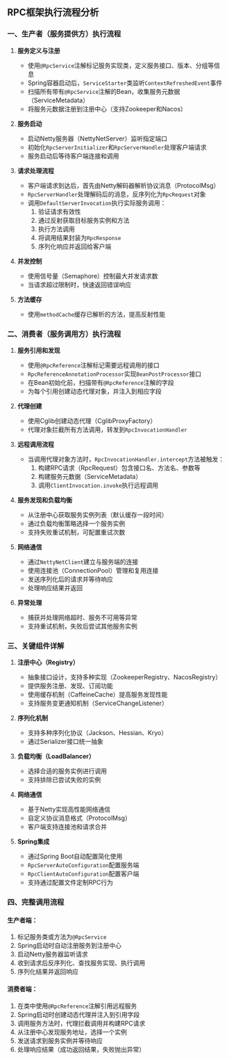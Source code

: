 ## RPC框架执行流程分析

### 一、生产者（服务提供方）执行流程

1. **服务定义与注册**
    - 使用`@RpcService`注解标记服务实现类，定义服务接口、版本、分组等信息
    - Spring容器启动后，`ServiceStarter`类监听`ContextRefreshedEvent`事件
    - 扫描所有带有`@RpcService`注解的Bean，收集服务元数据（ServiceMetadata）
    - 将服务元数据注册到注册中心（支持Zookeeper和Nacos）

2. **服务启动**
    - 启动Netty服务器（NettyNetServer）监听指定端口
    - 初始化`RpcServerInitializer`和`RpcServerHandler`处理客户端请求
    - 服务启动后等待客户端连接和调用

3. **请求处理流程**
    - 客户端请求到达后，首先由Netty解码器解析协议消息（ProtocolMsg）
    - `RpcServerHandler`处理解码后的消息，反序列化为`RpcRequest`对象
    - 调用`DefaultServerInvocation`执行实际服务调用：
        1. 验证请求有效性
        2. 通过反射获取目标服务实例和方法
        3. 执行方法调用
        4. 将调用结果封装为`RpcResponse`
        5. 序列化响应并返回给客户端

4. **并发控制**
    - 使用信号量（Semaphore）控制最大并发请求数
    - 当请求超过限制时，快速返回错误响应

5. **方法缓存**
    - 使用`methodCache`缓存已解析的方法，提高反射性能

### 二、消费者（服务调用方）执行流程

1. **服务引用和发现**
    - 使用`@RpcReference`注解标记需要远程调用的接口
    - `RpcReferenceAnnotationProcessor`实现`BeanPostProcessor`接口
    - 在Bean初始化前，扫描带有`@RpcReference`注解的字段
    - 为每个引用创建动态代理对象，并注入到相应字段

2. **代理创建**
    - 使用Cglib创建动态代理（CglibProxyFactory）
    - 代理对象拦截所有方法调用，转发到`RpcInvocationHandler`

3. **远程调用流程**
    - 当调用代理对象方法时，`RpcInvocationHandler.intercept`方法被触发：
        1. 构建RPC请求（RpcRequest）包含接口名、方法名、参数等
        2. 构建服务元数据（ServiceMetadata）
        3. 调用`ClientInvocation.invoke`执行远程调用

4. **服务发现和负载均衡**
    - 从注册中心获取服务实例列表（默认缓存一段时间）
    - 通过负载均衡策略选择一个服务实例
    - 支持失败重试机制，可配置重试次数

5. **网络通信**
    - 通过`NettyNetClient`建立与服务端的连接
    - 使用连接池（ConnectionPool）管理和复用连接
    - 发送序列化后的请求并等待响应
    - 处理响应结果并返回

6. **异常处理**
    - 捕获并处理网络超时、服务不可用等异常
    - 支持重试机制，失败后尝试其他服务实例

### 三、关键组件详解

1. **注册中心（Registry）**
    - 抽象接口设计，支持多种实现（ZookeeperRegistry、NacosRegistry）
    - 提供服务注册、发现、订阅功能
    - 使用缓存机制（CaffeineCache）提高服务发现性能
    - 支持服务变更通知机制（ServiceChangeListener）

2. **序列化机制**
    - 支持多种序列化协议（Jackson、Hessian、Kryo）
    - 通过Serializer接口统一抽象

3. **负载均衡（LoadBalancer）**
    - 选择合适的服务实例进行调用
    - 支持排除已尝试失败的实例

4. **网络通信**
    - 基于Netty实现高性能网络通信
    - 自定义协议消息格式（ProtocolMsg）
    - 客户端支持连接池和请求合并

5. **Spring集成**
    - 通过Spring Boot自动配置简化使用
    - `RpcServerAutoConfiguration`配置服务端
    - `RpcClientAutoConfiguration`配置客户端
    - 支持通过配置文件定制RPC行为

### 四、完整调用流程

#### 生产者端：
1. 标记服务类或方法为`@RpcService`
2. Spring启动时自动注册服务到注册中心
3. 启动Netty服务器监听请求
4. 收到请求后反序列化、查找服务实现、执行调用
5. 序列化结果并返回响应

#### 消费者端：
1. 在类中使用`@RpcReference`注解引用远程服务
2. Spring启动时创建动态代理并注入到引用字段
3. 调用服务方法时，代理拦截调用并构建RPC请求
4. 从注册中心发现服务地址，选择一个实例
5. 发送请求到服务实例并等待响应
6. 处理响应结果（成功返回结果，失败抛出异常）
